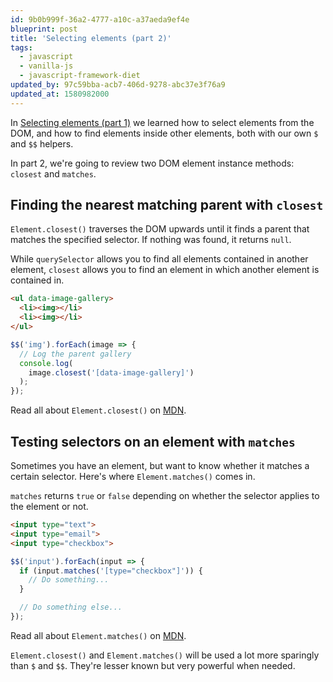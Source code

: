 ```yaml
---
id: 9b0b999f-36a2-4777-a10c-a37aeda9ef4e
blueprint: post
title: 'Selecting elements (part 2)'
tags:
  - javascript
  - vanilla-js
  - javascript-framework-diet
updated_by: 97c59bba-acb7-406d-9278-abc37e3f76a9
updated_at: 1580982000
---
```

In [Selecting elements (part 1)](/javascript-framework-diet/selecting-elements-part-1) we learned how to select elements from the DOM, and how to find elements inside other elements, both with our own `$` and `$$` helpers.

In part 2, we're going to review two DOM element instance methods: `closest` and `matches`.

<!--more-->

## Finding the nearest matching parent with `closest`

`Element.closest()` traverses the DOM upwards until it finds a parent that matches the specified selector. If nothing was found, it returns `null`.

While `querySelector` allows you to find all elements contained in another element, `closest` allows you to find an element in which another element is contained in.

```html
<ul data-image-gallery>
  <li><img></li>
  <li><img></li>
</ul>
```

```js
$$('img').forEach(image => {
  // Log the parent gallery
  console.log(
    image.closest('[data-image-gallery]')
  );
});
```

Read all about `Element.closest()` on [MDN](https://developer.mozilla.org/en-US/docs/Web/API/Element/closest).

## Testing selectors on an element with `matches`

Sometimes you have an element, but want to know whether it matches a certain selector. Here's where `Element.matches()` comes in.

`matches` returns `true` or `false` depending on whether the selector applies to the element or not.

```html
<input type="text">
<input type="email">
<input type="checkbox">
```

```js
$$('input').forEach(input => {
  if (input.matches('[type="checkbox"]')) {
    // Do something...
  }

  // Do something else...
});
```

Read all about `Element.matches()` on [MDN](https://developer.mozilla.org/en-US/docs/Web/API/Element/matches).

`Element.closest()` and `Element.matches()` will be used a lot more sparingly than `$` and `$$`. They're lesser known but very powerful when needed.
